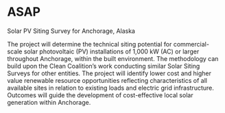 # ASAP
Solar PV Siting Survey for Anchorage, Alaska

The project will determine the technical siting potential for commercial-scale solar photovoltaic (PV) installations of 1,000 kW (AC) or larger throughout Anchorage, within the built environment. The methodology can build upon the Clean Coalition’s work conducting similar Solar Siting Surveys for other entities. The project will identify lower cost and higher value renewable resource opportunities reflecting characteristics of all available sites in relation to existing loads and electric grid infrastructure. Outcomes will guide the development of cost-effective local solar generation within Anchorage.

